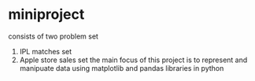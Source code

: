# miniproject
consists of two problem set 
1) IPL matches set
2) Apple store sales set
the main focus of this project is to represent and manipuate data using matplotlib and pandas libraries in python
